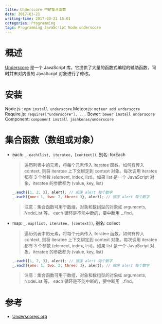 ```yaml
---
title: Underscore 中的集合函数
date: 2017-03-21
writing-time: 2017-03-21 15:01
categories: Programming
tags: Programming JavaScript Node underscore
---
```


# 概述

[Underscore](http://github.com/jashkenas/underscore/) 是一个 JavaScript 库，它提供了大量的函数式编程的辅助函数，同时并末对内置的 JavaScript 对象进行了修改。

# 安装

Node.js : `npm install underscore`
Meteor.js: `meteor add underscore`
Require.js: `require(["underscore"], ...`
Bower: `bower install underscore`
Component: `component install jashkenas/underscore`

# 集合函数（数组或对象）

* each:  `_.each(list, iteratee, [context])`, 别名: forEach

  > 遍历列表中的元素，将每个元素传入 iteratee 函数。如何有传入 context,
  > 则将 iteratee 上下文绑定到 context 对象。每次调用 iteratee 都有 3
  > 个参数 (element, index, list)。如果 list 是一个 JavaScript 对象，iteratee
  > 的参数都为 (value, key, list)

  ```javascript
  _.each([1, 2, 3], alert); // 按序 alert 每个数字
  _.each({one: 1, two: 2, three: 3}, alert); // 按序 alert 每个数字
  ```

  > 注意：集合函数可用于数组，对象和数组型的对象如 arguments, NodeList 等。
  > each 循环是不能中断的，要中断用 _.find。

* map: `_.map(list, iteratee, [context])`, 别名: collect

  > 遍历列表中的元素，将每个元素传入 iteratee 函数。如何有传入 context,
  > 则将 iteratee 上下文绑定到 context 对象。每次调用 iteratee 都有 3
  > 个参数 (element, index, list)。如果 list 是一个 JavaScript 对象，iteratee
  > 的参数都为 (value, key, list)

  ```javascript
  _.each([1, 2, 3], alert); // 按序 alert 每个数字
  _.each({one: 1, two: 2, three: 3}, alert); // 按序 alert 每个数字
  ```

  > 注意：集合函数可用于数组，对象和数组型的对象如 arguments, NodeList 等。
  > each 循环是不能中断的，要中断用 _.find。






# 参考 

+ [Underscorejs.org](http://underscorejs.org/)
